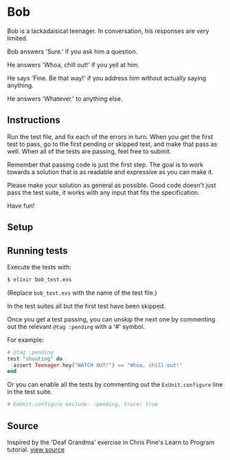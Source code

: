 # Bob

Bob is a lackadaisical teenager. In conversation, his responses are very limited.

Bob answers 'Sure.' if you ask him a question.

He answers 'Whoa, chill out!' if you yell at him.

He says 'Fine. Be that way!' if you address him without actually saying
anything.

He answers 'Whatever.' to anything else.

## Instructions

Run the test file, and fix each of the errors in turn. When you get the
first test to pass, go to the first pending or skipped test, and make
that pass as well. When all of the tests are passing, feel free to
submit.

Remember that passing code is just the first step. The goal is to work
towards a solution that is as readable and expressive as you can make
it.

Please make your solution as general as possible. Good code doesn't just
pass the test suite, it works with any input that fits the
specification.

Have fun!

## Setup

## Running tests

Execute the tests with:

```bash
$ elixir bob_test.exs
```

(Replace `bob_test.exs` with the name of the test file.)


In the test suites all but the first test have been skipped.

Once you get a test passing, you can unskip the next one by
commenting out the relevant `@tag :pending` with a '#' symbol.

For example:

```elixir
# @tag :pending
test "shouting" do
  assert Teenager.hey("WATCH OUT!") == "Whoa, chill out!"
end
```

Or you can enable all the tests by commenting out the
`ExUnit.configure` line in the test suite.

```elixir
# ExUnit.configure exclude: :pending, trace: true
```


## Source

Inspired by the 'Deaf Grandma' exercise in Chris Pine's Learn to Program tutorial. [view source](http://pine.fm/LearnToProgram/?Chapter=06)
